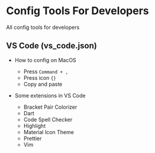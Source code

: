 # Config Tools For Developers
All config tools for developers

## VS Code (vs_code.json)
- How to config on MacOS
  + Press `Command + ,`
  + Press icon `{}`
  + Copy and paste
  
- Some extensions in VS Code
  - Bracket Pair Colorizer
  - Dart
  - Code Spell Checker
  - Highlight
  - Material Icon Theme
  - Prettier
  - Vim
